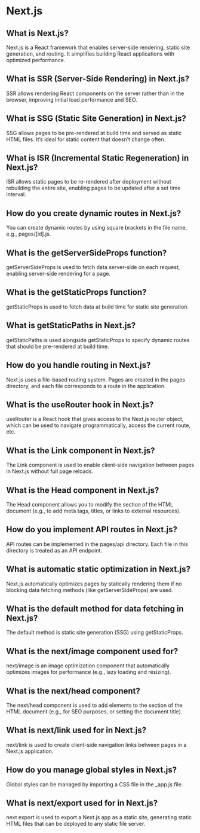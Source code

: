 # Next.js
## What is Next.js?

Next.js is a React framework that enables server-side rendering, static site generation, and routing. It simplifies building React applications with optimized performance.

## What is SSR (Server-Side Rendering) in Next.js?

SSR allows rendering React components on the server rather than in the browser, improving initial load performance and SEO.

## What is SSG (Static Site Generation) in Next.js?

SSG allows pages to be pre-rendered at build time and served as static HTML files. It’s ideal for static content that doesn’t change often.

## What is ISR (Incremental Static Regeneration) in Next.js?

ISR allows static pages to be re-rendered after deployment without rebuilding the entire site, enabling pages to be updated after a set time interval.

## How do you create dynamic routes in Next.js?

You can create dynamic routes by using square brackets in the file name, e.g., pages/[id].js.

## What is the getServerSideProps function?

getServerSideProps is used to fetch data server-side on each request, enabling server-side rendering for a page.

## What is the getStaticProps function?

getStaticProps is used to fetch data at build time for static site generation.

## What is getStaticPaths in Next.js?

getStaticPaths is used alongside getStaticProps to specify dynamic routes that should be pre-rendered at build time.

## How do you handle routing in Next.js?

Next.js uses a file-based routing system. Pages are created in the pages directory, and each file corresponds to a route in the application.

## What is the useRouter hook in Next.js?

useRouter is a React hook that gives access to the Next.js router object, which can be used to navigate programmatically, access the current route, etc.

## What is the Link component in Next.js?

The Link component is used to enable client-side navigation between pages in Next.js without full page reloads.

## What is the Head component in Next.js?

The Head component allows you to modify the <head> section of the HTML document (e.g., to add meta tags, titles, or links to external resources).

## How do you implement API routes in Next.js?

API routes can be implemented in the pages/api directory. Each file in this directory is treated as an API endpoint.

## What is automatic static optimization in Next.js?

Next.js automatically optimizes pages by statically rendering them if no blocking data fetching methods (like getServerSideProps) are used.

## What is the default method for data fetching in Next.js?

The default method is static site generation (SSG) using getStaticProps.

## What is the next/image component used for?

next/image is an image optimization component that automatically optimizes images for performance (e.g., lazy loading and resizing).

## What is the next/head component?

The next/head component is used to add elements to the <head> section of the HTML document (e.g., for SEO purposes, or setting the document title).

## What is next/link used for in Next.js?

next/link is used to create client-side navigation links between pages in a Next.js application.

## How do you manage global styles in Next.js?

Global styles can be managed by importing a CSS file in the _app.js file.

## What is next/export used for in Next.js?

next export is used to export a Next.js app as a static site, generating static HTML files that can be deployed to any static file server.

